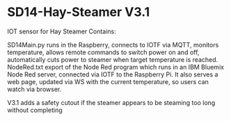 # SD14-Hay-Steamer V3.1
IOT sensor for Hay Steamer
Contains:

SD14Main.py	runs in the Raspberry, connects to IOTF via MQTT, monitors temperature, allows remote commands to switch power on and off, automatically cuts power to steamer when target temperature is reached.
NodeRed.txt	export of the Node Red program which runs in an IBM Bluemix Node Red server, connected via IOTF to the Raspberry Pi. 
		It also serves a web page, updated via WS with the current temperature, so users can watch via browser.

V3.1 adds a safety cutout if the steamer appears to be steaming too long without completing
